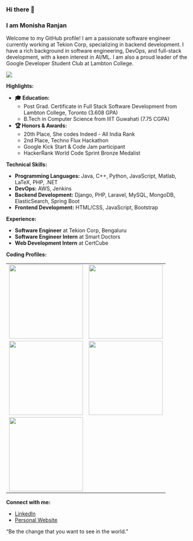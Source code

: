 ### Hi there 👋
### I am Monisha Ranjan

Welcome to my GitHub profile! I am a passionate software engineer currently working at Tekion Corp, specializing in backend development. I have a rich background in software engineering, DevOps, and full-stack development, with a keen interest in AI/ML. I am also a proud leader of the Google Developer Student Club at Lambton College.

<img src='https://github-readme-stats.vercel.app/api?username=scarlet2131&&show_icons=true&title_color=0000FF&icon_color=FFD700&text_color=000000&bg_color=FFFFFF'>

**Highlights:**
- **🎓 Education:** 
  - Post Grad. Certificate in Full Stack Software Development from Lambton College, Toronto (3.608 GPA)
  - B.Tech in Computer Science from IIIT Guwahati (7.75 CGPA)
- **🏆 Honors & Awards:**
  - 20th Place, She codes Indeed - All India Rank
  - 2nd Place, Techno Flux Hackathon
  - Google Kick Start & Code Jam participant
  - HackerRank World Code Sprint Bronze Medalist

**Technical Skills:**
- **Programming Languages:** Java, C++, Python, JavaScript, Matlab, LaTeX, PHP, .NET
- **DevOps:** AWS, Jenkins
- **Backend Development:** Django, PHP, Laravel, MySQL, MongoDB, ElasticSearch, Spring Boot
- **Frontend Development:** HTML/CSS, JavaScript, Bootstrap

**Experience:**
- **Software Engineer** at Tekion Corp, Bengaluru
- **Software Engineer Intern** at Smart Doctors
- **Web Development Intern** at CertCube

**Coding Profiles:**
<div align="center">
  <table>
    <tr>
      <td align="center"><img width='200' src='https://img.shields.io/badge/dynamic/json?url=https://codeforces.com/api/user.info?handles=mr_2131&query=$.result[0].rating&logo=codeforces&label=Codeforces&color=blue'></td>
      <td align="center"><img width='200' src='https://img.shields.io/badge/dynamic/json?url=https://leetcode.com/api/users/mr_233&query=$.result[0].rating&logo=leetcode&label=LeetCode&color=yellow'></td>
    </tr>
    <tr>
      <td align="center"><img width='200' src='https://img.shields.io/badge/dynamic/json?url=https://codechef.com/api/users/mr_2131&query=$.result[0].rating&logo=codechef&label=CodeChef&color=orange'></td>
      <td align="center"><img width='200' src='https://img.shields.io/badge/dynamic/json?url=https://www.hackerrank.com/api/profile/mr_233&query=$.result[0].rating&logo=hackerrank&label=HackerRank&color=green'></td>
    </tr>
    <tr>
      <td align="center"><img width='200' src='https://img.shields.io/badge/dynamic/json?url=https://www.hackerearth.com/api/users/monisha&query=$.result[0].rating&logo=hackerearth&label=HackerEarth&color=red'></td>
    </tr>
  </table>
</div>

**Connect with me:**
- [LinkedIn](https://www.linkedin.com/in/monisharanjan)
- [Personal Website](https://scarlet2131.github.io)


“Be the change that you want to see in the world.”
